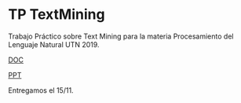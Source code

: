 # TP TextMining
Trabajo Práctico sobre Text Mining para la materia Procesamiento del Lenguaje Natural UTN 2019.

[DOC](https://drive.google.com/open?id=14PFdEuF2vm-Abh4fDAZwPSZs8V3A6oiX)

[PPT](https://docs.google.com/presentation/d/1kJwMldNc0dNUOdQTxG38p-G741RNP0UOQ3r4C7Qq45Y)

Entregamos el 15/11.


